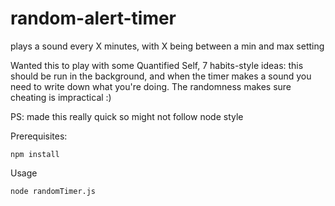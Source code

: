 random-alert-timer
==================

plays a sound every X minutes, with X being between a min and max setting

Wanted this to play with some Quantified Self, 7 habits-style ideas: this should be run in the background, and when the timer makes a sound you need to write down what you're doing. The randomness makes sure cheating is impractical :)

PS: made this really quick so might not follow node style

Prerequisites:

```
npm install
```

Usage

```
node randomTimer.js
 ```
